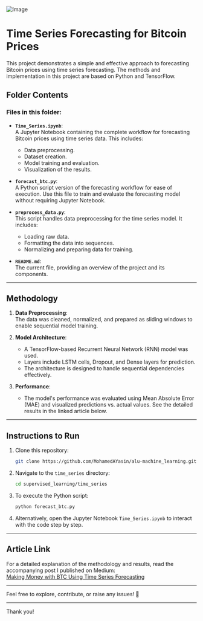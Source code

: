 ![Image](https://github.com/user-attachments/assets/c3cd953b-93fd-447e-970d-c09a2305cfb6)

# Time Series Forecasting for Bitcoin Prices

This project demonstrates a simple and effective approach to forecasting Bitcoin prices using time series forecasting. The methods and implementation in this project are based on Python and TensorFlow.

## Folder Contents

### Files in this folder:
- **`Time_Series.ipynb`**:  
  A Jupyter Notebook containing the complete workflow for forecasting Bitcoin prices using time series data. This includes:
  - Data preprocessing.
  - Dataset creation.
  - Model training and evaluation.
  - Visualization of the results.

- **`forecast_btc.py`**:  
  A Python script version of the forecasting workflow for ease of execution. Use this file to train and evaluate the forecasting model without requiring Jupyter Notebook.

- **`preprocess_data.py`**:  
  This script handles data preprocessing for the time series model. It includes:
  - Loading raw data.
  - Formatting the data into sequences.
  - Normalizing and preparing data for training.

- **`README.md`**:  
  The current file, providing an overview of the project and its components.

---

## Methodology
1. **Data Preprocessing**:  
   The data was cleaned, normalized, and prepared as sliding windows to enable sequential model training.

2. **Model Architecture**:  
   - A TensorFlow-based Recurrent Neural Network (RNN) model was used.
   - Layers include LSTM cells, Dropout, and Dense layers for prediction.
   - The architecture is designed to handle sequential dependencies effectively.

3. **Performance**:  
   - The model's performance was evaluated using Mean Absolute Error (MAE) and visualized predictions vs. actual values. See the detailed results in the linked article below.

---

## Instructions to Run
1. Clone this repository:
   ```bash
   git clone https://github.com/MohamedAYasin/alu-machine_learning.git
   ```
2. Navigate to the `time_series` directory:
   ```bash
   cd supervised_learning/time_series
   ```
3. To execute the Python script:
   ```bash
   python forecast_btc.py
   ```

4. Alternatively, open the Jupyter Notebook `Time_Series.ipynb` to interact with the code step by step.

---

## Article Link
For a detailed explanation of the methodology and results, read the accompanying post I published on Medium:  
[Making Money with BTC Using Time Series Forecasting](https://medium.com/@m.yasin/making-money-with-btc-using-time-series-forecasting-a-simple-guide-902adf08a235)

---

Feel free to explore, contribute, or raise any issues! 🚀

--- 

Thank you!
